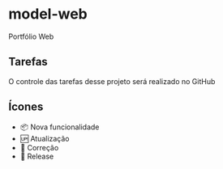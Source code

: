 # model-web
Portfólio Web

## Tarefas
O controle das tarefas desse projeto será realizado no GitHub

## Ícones
- :package: Nova funcionalidade
- :up: Atualização
- :bug: Correção
- :checkered_flag: Release